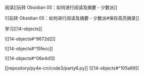 阅读[[玩转 Obsidian 05：如何进行阅读及摘要 - 少数派]]

![[玩转 Obsidian 05：如何进行阅读及摘要 - 少数派#保存高亮摘录]]

学习[[14-objects]]

![[14-objects#^9672d2]]

![[14-objects#^15fecc]]

![[14-objects#^06e4d1]]

[[repository/py4e-cn/code3/party6.py]]
![[14-objects#^105a69]]
